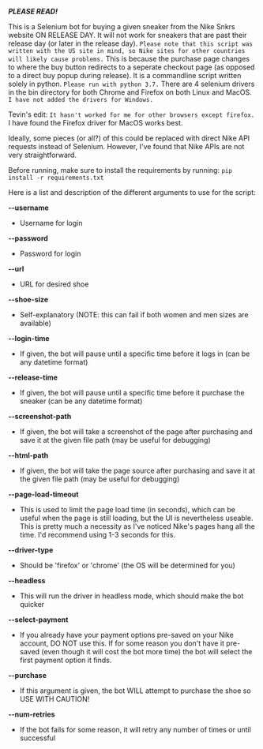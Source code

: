 ***PLEASE READ!***

This is a Selenium bot for buying a given sneaker from the Nike Snkrs website ON RELEASE DAY. 
   It will not work for sneakers that are past their release day (or later in the release day). 
   `Please note that this script was written with the US site in mind, so Nike sites for other countries will likely cause problems.`
   This is because the purchase page changes to where the buy button redirects to a seperate checkout page (as opposed to a direct buy popup during release).
It is a commandline script written solely in python. `Please run with python 3.7.`
There are 4 selenium drivers in the bin directory for both Chrome and Firefox on both Linux and MacOS. `I have not added the drivers for Windows.`

Tevin's edit: `It hasn't worked for me for other browsers except firefox.`
I have found the Firefox driver for MacOS works best.

Ideally, some pieces (or all?) of this could be replaced with direct Nike API requests instead of Selenium. However, I've found that Nike APIs are not very straightforward. 

Before running, make sure to install the requirements by running: `pip install -r requirements.txt`

Here is a list and description of the different arguments to use for the script:

<b>--username</b>
* Username for login

<b>--password</b>
* Password for login

<b>--url</b>
* URL for desired shoe

<b>--shoe-size</b>
* Self-explanatory (NOTE: this can fail if both women and men sizes are available)

<b>--login-time</b>
* If given, the bot will pause until a specific time before it logs in (can be any datetime format)

<b>--release-time</b>
* If given, the bot will pause until a specific time before it purchase the sneaker (can be any datetime format)

<b>--screenshot-path</b>
* If given, the bot will take a screenshot of the page after purchasing and save it at the given file path (may be useful for debugging)

<b>--html-path</b>
* If given, the bot will take the page source after purchasing and save it at the given file path (may be useful for debugging)

<b>--page-load-timeout</b>
* This is used to limit the page load time (in seconds), which can be useful when the page is still loading, but the UI is nevertheless useable. This is pretty much a necessity as I've noticed Nike's pages hang all the time. I'd recommend using 1-3 seconds for this. 

<b>--driver-type</b>
* Should be 'firefox' or 'chrome' (the OS will be determined for you)

<b>--headless</b>
* This will run the driver in headless mode, which should make the bot quicker

<b>--select-payment</b>
* If you already have your payment options pre-saved on your Nike account, DO NOT use this. If for some reason you don't have it pre-saved (even though it will cost the bot more time) the bot will select the first payment option it finds.

<b>--purchase</b>
* If this argument is given, the bot WILL attempt to purchase the shoe so USE WITH CAUTION!

<b>--num-retries</b>
* If the bot fails for some reason, it will retry any number of times or until successful
    
 
   
